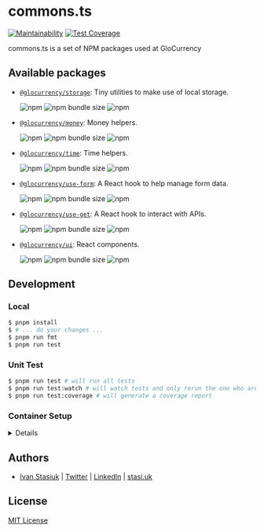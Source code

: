 # commons.ts

[![Maintainability](https://api.codeclimate.com/v1/badges/d8273220fd500d485303/maintainability)](https://codeclimate.com/github/glocurrency/commons.ts/maintainability)
[![Test Coverage](https://api.codeclimate.com/v1/badges/d8273220fd500d485303/test_coverage)](https://codeclimate.com/github/glocurrency/commons.ts/test_coverage)

commons.ts is a set of NPM packages used at GloCurrency

## Available packages

- [`@glocurrency/storage`](./packages/storage/README.md): Tiny utilities to make use of local storage.

  ![npm](https://img.shields.io/npm/dm/@glocurrency/storage)
  ![npm bundle size](https://packagephobia.com/badge?p=@glocurrency/storage)
  ![npm](https://img.shields.io/npm/v/@glocurrency/storage)

- [`@glocurrency/money`](./packages/money/README.md): Money helpers.

  ![npm](https://img.shields.io/npm/dm/@glocurrency/money)
  ![npm bundle size](https://packagephobia.com/badge?p=@glocurrency/money)
  ![npm](https://img.shields.io/npm/v/@glocurrency/money)

- [`@glocurrency/time`](./packages/time/README.md): Time helpers.

  ![npm](https://img.shields.io/npm/dm/@glocurrency/time)
  ![npm bundle size](https://packagephobia.com/badge?p=@glocurrency/time)
  ![npm](https://img.shields.io/npm/v/@glocurrency/time)

- [`@glocurrency/use-form`](./packages/use-form/README.md): A React hook to help manage form data.

  ![npm](https://img.shields.io/npm/dm/@glocurrency/use-form)
  ![npm bundle size](https://packagephobia.com/badge?p=@glocurrency/use-form)
  ![npm](https://img.shields.io/npm/v/@glocurrency/use-form)

- [`@glocurrency/use-get`](./packages/use-get/README.md): A React hook to interact with APIs.

  ![npm](https://img.shields.io/npm/dm/@glocurrency/use-get)
  ![npm bundle size](https://packagephobia.com/badge?p=@glocurrency/use-get)
  ![npm](https://img.shields.io/npm/v/@glocurrency/use-get)

- [`@glocurrency/ui`](./packages/ui/README.md): React components.

  ![npm](https://img.shields.io/npm/dm/@glocurrency/ui)
  ![npm bundle size](https://packagephobia.com/badge?p=@glocurrency/ui)
  ![npm](https://img.shields.io/npm/v/@glocurrency/ui)


## Development

### Local

```bash
$ pnpm install
$ # ... do your changes ...
$ pnpm run fmt
$ pnpm run test
```

### Unit Test

```bash
$ pnpm run test # will run all tests
$ pnpm run test:watch # will watch tests and only rerun the one who are modified
$ pnpm run test:coverage # will generate a coverage report
```

### Container Setup

<details>

You will need to install those additional dependencies:

1. [Dev Containers](https://marketplace.visualstudio.com/items?itemName=ms-vscode-remote.remote-containers)
1. [Docker](https://www.docker.com/products/docker-desktop/)

Run the command from the command palette `Dev Containers: Reopen in Container` to open the project in a container.

![Reopen in Container](https://shared.storage.glocurrency.com/reopen-in-container.png)

</details>

## Authors
- [Ivan Stasiuk](https://github.com/brokeyourbike) | [Twitter](https://twitter.com/brokeyourbike) | [LinkedIn](https://www.linkedin.com/in/brokeyourbike) | [stasi.uk](https://stasi.uk)

## License
[MIT License](https://github.com/glocurrency/commons.ts/blob/main/LICENSE)
